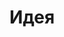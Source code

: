 ---
layout: tag
title: Идея
titles: Идеи
slug: eidos
priority: 15
description: Завершенная мысль. Намернно сжатая, лишенная всего лишнего.
---